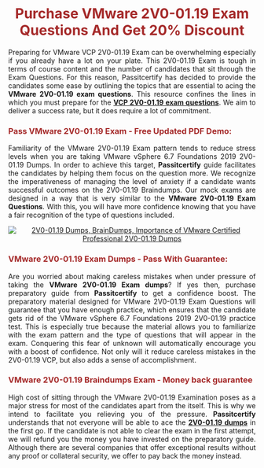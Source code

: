 <meta CHARSET="UTF-8"/>
<h1 style="color:brown;text-align:center;">Purchase VMware 2V0-01.19 Exam Questions And Get 20% Discount</h1>

<p style="text-align:justify">Preparing for VMware VCP 2V0-01.19 Exam can be overwhelming especially if you already have a lot on your plate. This 2V0-01.19 Exam is tough in terms of course content and the number of candidates that sit through the Exam Questions. For this reason, Passitcertify has decided to provide the candidates some ease by outlining the topics that are essential to acing the <strong>VMware 2V0-01.19 exam questions</strong>. This resource confines the lines in which you must prepare for the <a href="https://www.passitcertify.com/vmware/2v0-01.19-questions.html"><strong>VCP 2V0-01.19 exam questions</strong></a>. We aim to deliver a success rate, but it does require a lot of commitment.</p>

<h3 style="color:brown;text-align:left;">Pass VMware 2V0-01.19 Exam - Free Updated PDF Demo:</h3>

<p style="text-align:justify">Familiarity of the VMware 2V0-01.19 Exam pattern tends to reduce stress levels when you are taking VMware vSphere 6.7 Foundations 2019 2V0-01.19 Dumps. In order to achieve this target, <strong>Passitcertify</strong> guide facilitates the candidates by helping them focus on the question more. We recognize the imperativeness of managing the level of anxiety if a candidate wants successful outcomes on the 2V0-01.19 Braindumps. Our mock exams are designed in a way that is very similar to the <strong>VMware 2V0-01.19 Exam Questions</strong>. With this, you will have more confidence knowing that you have a fair recognition of the type of questions included.</p>

<p style="text-align: center;"><a href="https://www.passitcertify.com/vmware/2v0-01.19-questions.html" rel="NOFOLLOW"><img alt="2V0-01.19 Dumps, BrainDumps, Importance of VMware Certified Professional 2V0-01.19 Dumps" src="https://bit.ly/2ToUvun" /></a></p>

<h3 style="color:brown;text-align:left;">VMware 2V0-01.19 Exam Dumps - Pass With Guarantee:</h3>

<p style="text-align:justify">Are you worried about making careless mistakes when under pressure of taking the <strong>VMware 2V0-01.19 Exam dumps</strong>? If yes then, purchase preparatory guide from <strong>Passitcertify</strong> to get a confidence boost. The preparatory material designed for VMware 2V0-01.19 Exam Questions will guarantee that you have enough practice, which ensures that the candidate gets rid of the VMware vSphere 6.7 Foundations 2019 2V0-01.19 practice test. This is especially true because the material allows you to familiarize with the exam pattern and the type of questions that will appear in the exam. Conquering this fear of unknown will automatically encourage you with a boost of confidence. Not only will it reduce careless mistakes in the 2V0-01.19 VCP, but also adds a sense of accomplishment.</p>

<h3 style="color:brown;text-align:left;">VMware 2V0-01.19 Braindumps Exam - Money back guarantee</h3>

<p style="text-align:justify">High cost of sitting through the VMware 2V0-01.19 Examination poses as a major stress for most of the candidates apart from the  itself. This is why we intend to facilitate you relieving you of the pressure. <strong>Passitcertify</strong> understands that not everyone will be able to ace the <strong><a href="https://www.passitcertify.com/vmware/2v0-01.19-questions.html">2V0-01.19 dumps</a></strong> in the first go. If the candidate is not able to clear the exam in the first attempt, we will refund you the money you have invested on the preparatory guide. Although there are several companies that offer exceptional results without any proof or collateral security, we offer to pay back the money instead.</p>
